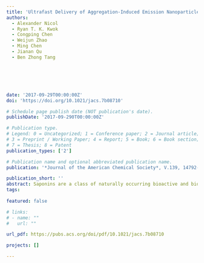 ```yaml
---
title: 'Ultrafast Delivery of Aggregation-Induced Emission Nanoparticles and Pure Organic Phosphorescent Nanocrystals by Saponin Encapsulation'
authors:
  - Alexander Nicol
  - Ryan T. K. Kwok
  - Congping Chen
  - Weijun Zhao
  - Ming Chen
  - Jianan Qu
  - Ben Zhong Tang






date: '2017-09-29T00:00:00Z'
doi: 'https://doi.org/10.1021/jacs.7b08710'

# Schedule page publish date (NOT publication's date).
publishDate: '2017-09-290T00:00:00Z'

# Publication type.
# Legend: 0 = Uncategorized; 1 = Conference paper; 2 = Journal article;
# 3 = Preprint / Working Paper; 4 = Report; 5 = Book; 6 = Book section;
# 7 = Thesis; 8 = Patent
publication_types: ['2']

# Publication name and optional abbreviated publication name.
publication: '*Journal of the American Chemical Society*, V.139, 14792-14799 (2017)'

publication_short: ''
abstract: Saponins are a class of naturally occurring bioactive and biocompatible amphiphilic glycosides produced by plants. Some saponins, such as α-hederin, exhibit unique cell membrane interactions. At concentrations above their critical micelle concentration, they will interact and aggregate with membrane cholesterol to form transient pores in the cell membrane. In this project, we utilized the unique permeabilization and amphiphilic properties of saponins for the intracellular delivery of deep-red-emitting aggregation-induced emission nanoparticles (AIE NPs) and pure organic room-temperature phosphorescent nanocrystals (NCs). We found this method to be biocompatible, inexpensive, ultrafast, and applicable to deliver a wide variety of AIE NPs and NCs into cancer cells.
tags:
  
featured: false

# links:
# - name: ""
#   url: ""

url_pdf: https://pubs.acs.org/doi/pdf/10.1021/jacs.7b08710

projects: []

---
```





